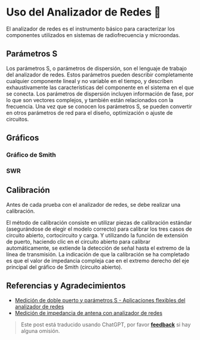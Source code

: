 # Uso del Analizador de Redes 🚧

El analizador de redes es el instrumento básico para caracterizar los componentes utilizados en sistemas de radiofrecuencia y microondas.

## Parámetros S

Los parámetros S, o parámetros de dispersión, son el lenguaje de trabajo del analizador de redes. Estos parámetros pueden describir completamente cualquier componente lineal y no variable en el tiempo, y describen exhaustivamente las características del componente en el sistema en el que se conecta. Los parámetros de dispersión incluyen información de fase, por lo que son vectores complejos, y también están relacionados con la frecuencia. Una vez que se conocen los parámetros S, se pueden convertir en otros parámetros de red para el diseño, optimización o ajuste de circuitos.

## Gráficos

### Gráfico de Smith

### SWR

## Calibración

Antes de cada prueba con el analizador de redes, se debe realizar una calibración.

El método de calibración consiste en utilizar piezas de calibración estándar (asegurándose de elegir el modelo correcto) para calibrar los tres casos de circuito abierto, cortocircuito y carga. Y utilizando la función de extensión de puerto, haciendo clic en el circuito abierto para calibrar automáticamente, se extiende la detección de señal hasta el extremo de la línea de transmisión. La indicación de que la calibración se ha completado es que el valor de impedancia compleja cae en el extremo derecho del eje principal del gráfico de Smith (circuito abierto).

## Referencias y Agradecimientos

- [Medición de doble puerto y parámetros S - Aplicaciones flexibles del analizador de redes](https://zhuanlan.zhihu.com/p/104926377)
- [Medición de impedancia de antena con analizador de redes](https://www.bilibili.com/video/BV1VX4y1M7X8/)

> Este post está traducido usando ChatGPT, por favor [**feedback**](https://github.com/linyuxuanlin/Wiki_MkDocs/issues/new) si hay alguna omisión.